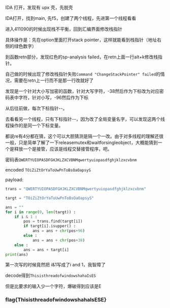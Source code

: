 IDA 打开，发现有 upx 壳，先脱壳

IDA打开，找到main, 先f5，创建了两个线程，先进第一个线程看看

进入411090的时候出现栈不平衡，回到汇编界面修改栈指针

具体操作是：先在option里面打开stack pointer，这样就能看到栈指针（地址右侧的绿色数字）

到函数retn部分，发现红色的sp-analysis failed，在retn上面一行alt+k修改栈指针。

自己做的时候出现了修改栈指针失败`Command "ChangeStackPointer" failed`的情况，需要在retn上一行而不是那一行改就好了

发现是一个针对大小写加密的函数，针对大写字符，-38然后作为下标改为对应密码表中字符，针对小写，-96然后作为下标

从后往前做，每次下标指针--。

去看看另一个线程，只有下标指针--，因为改了全局变量名字，可以发现这两个线程操作的是同一个下标变量。

都说re有4分都在猜，这个可以大胆猜测是隔一个一改。由于对多线程的理解还很一般，只是简单了解了一下releasemutex和waitforsingleobject，大概能猜到一个是释放一个是接管，应该是线程交替接管程序，吧。

密码表`QWERTYUIOPASDFGHJKLZXCVBNMqwertyuiopasdfghjklzxcvbnm`

encoded `TOiZiZtOrYaToUwPnToBsOaOapsyS`

payload:

```python
trans = "QWERTYUIOPASDFGHJKLZXCVBNMqwertyuiopasdfghjklzxcvbnm"

targt = "TOiZiZtOrYaToUwPnToBsOaOapsyS"

ans = ""
for i in range(0, len(targt)) :
    if i & 1 :
        pos = trans.find(targt[i])
        if targt[i].isupper() :
            ans = ans + chr(pos+96)
        else :
            ans = ans + chr(pos+38)
    else :
        ans = ans + targt[i]
print(ans)
```

第一次写的时候竟然把 i&1写成了i and 1，我智障了

decode得到`ThisisthreadofwindowshahaIsES`

但是比要求的输入少一个字符，爆破得到应该是E

### flag{ThisisthreadofwindowshahaIsESE}